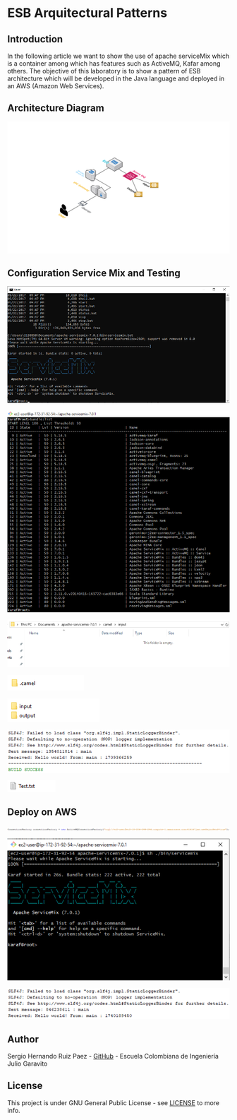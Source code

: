 
# ESB Arquitectural Patterns

## Introduction

In the following article we want to show the use of apache serviceMix which is a container among which has features such as ActiveMQ, Kafar among others. The objective of this laboratory is to show a pattern of ESB architecture which will be developed in the Java language and deployed in an AWS (Amazon Web Services).

## Architecture Diagram
![Architecture Diagram](https://github.com/Sergyo97/ESB-Arquitectural_Patterns/blob/master/images/Web%20App%20Reference%20Architecture.png)

## Configuration Service Mix and Testing
![](https://github.com/Sergyo97/ESB-Arquitectural_Patterns/blob/master/images/ServiceMixInit.png)

![](https://github.com/Sergyo97/ESB-Arquitectural_Patterns/blob/master/images/BundleList.png)

![](https://github.com/Sergyo97/ESB-Arquitectural_Patterns/blob/master/images/CamelTest.png)

![](https://github.com/Sergyo97/ESB-Arquitectural_Patterns/blob/master/images/CamelTest1.png)

![](https://github.com/Sergyo97/ESB-Arquitectural_Patterns/blob/master/images/CamelTest2.png)

![](https://github.com/Sergyo97/ESB-Arquitectural_Patterns/blob/master/images/JavaApplication.png)

![](https://github.com/Sergyo97/ESB-Arquitectural_Patterns/blob/master/images/CamelTest3.png)

## Deploy on AWS
![](https://github.com/Sergyo97/ESB-Arquitectural_Patterns/blob/master/images/AWS-IP.png)

![](https://github.com/Sergyo97/ESB-Arquitectural_Patterns/blob/master/images/ServiceMixOnAWS.png)

![](https://github.com/Sergyo97/ESB-Arquitectural_Patterns/blob/master/images/TestIntoAWS.png)


## Author
Sergio Hernando Ruiz Paez - [GitHub](https://github.com/Sergyo97) - Escuela Colombiana de Ingeniería Julio Garavito

## License
This project is under GNU General Public License - see  [LICENSE](https://github.com/Sergyo97/ESB-Arquitectural_Patterns/master/LICENSE) to more info.

